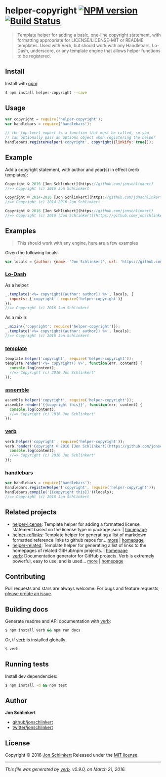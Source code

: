 # helper-copyright [![NPM version](https://img.shields.io/npm/v/helper-copyright.svg)](https://www.npmjs.com/package/helper-copyright) [![Build Status](https://img.shields.io/travis/helpers/helper-copyright.svg)](https://travis-ci.org/helpers/helper-copyright)

> Template helper for adding a basic, one-line copyright statement, with formatting appropriate for LICENSE/LICENSE-MIT or README templates. Used with Verb, but should work with any Handlebars, Lo-Dash, underscore, or any template engine that allows helper functions to be registered.

## Install

Install with [npm](https://www.npmjs.com/):

```sh
$ npm install helper-copyright --save
```

## Usage

```js
var copyright = require('helper-copyright');
var handlebars = require('handlebars');

// the top-level export is a function that must be called, so you 
// can optionally pass an options object when registering the helper
handlebars.registerHelper('copyright', copyright({linkify: true}));
```

## Example

Add a copyright statement, with author and year(s) in effect (verb templates):

```js
Copyright © 2016 [Jon Schlinkert](https://github.com/jonschlinkert)
//=> Copyright (c) 2016 Jon Schlinkert

Copyright © 2014-2016 [Jon Schlinkert](https://github.com/jonschlinkert)
//=> Copyright (c) 2014-2016 Jon Schlinkert

Copyright © 2016 [Jon Schlinkert](https://github.com/jonschlinkert)
//=> Copyright (c) 2016 [Jon Schlinkert](https://github.com/jonschlinkert)
```

## Examples

> This should work with any engine, here are a few examples

Given the following locals:

```js
var locals = {author: {name: 'Jon Schlinkert', url: 'https://github.com/jonschlinkert'}};
```

### [Lo-Dash](https://github.com/jonschlinkert/template)

As a helper:

```js
_.template('<%= copyright({author: author}) %>', locals, {
  imports: {'copyright': require('helper-copyright')}
});
//=> Copyright (c) 2016 Jon Schlinkert
```

As a mixin:

```js
_.mixin({'copyright': require('helper-copyright')});
_.template('<%= copyright({author: author}) %>', locals);
//=> Copyright (c) 2016 Jon Schlinkert
```

### [template](https://github.com/jonschlinkert/template)

```js
template.helper('copyright', require('helper-copyright'));
template.render('<%= copyright() %>', function(err, content) {
  console.log(content);
  //=> Copyright (c) 2016 Jon Schlinkert'
});
```

### [assemble](https://github.com/assemble/assemble)

```js
assemble.helper('copyright', require('helper-copyright'));
assemble.render('{{copyright this}}', function(err, content) {
  console.log(content);
  //=> Copyright (c) 2016 Jon Schlinkert'
});
```

### [verb](https://github.com/jonschlinkert/verb)

```js
verb.helper('copyright', require('helper-copyright'));
verb.render('Copyright © 2016 [Jon Schlinkert](https://github.com/jonschlinkert)', function(err, content) {
  console.log(content);
  //=> Copyright (c) 2016 Jon Schlinkert'
});
```

### [handlebars](https://github.com/wycats/handlebars.js/)

```js
var handlebars = require('handlebars');
handlebars.registerHelper('copyright', require('helper-copyright'));
handlebars.compile('{{copyright this}}')(locals);
//=> Copyright (c) 2016 Jon Schlinkert
```

## Related projects

* [helper-license](https://www.npmjs.com/package/helper-license): Template helper for adding a formatted license statement based on the license type in package.json. | [homepage](https://github.com/helpers/helper-license)
* [helper-reflinks](https://www.npmjs.com/package/helper-reflinks): Template helper for generating a list of markdown formatted reference links to github repos for… [more](https://www.npmjs.com/package/helper-reflinks) | [homepage](https://github.com/helpers/helper-reflinks)
* [helper-related](https://www.npmjs.com/package/helper-related): Template helper for generating a list of links to the homepages of related GitHub/npm projects. | [homepage](https://github.com/helpers/helper-related)
* [verb](https://www.npmjs.com/package/verb): Documentation generator for GitHub projects. Verb is extremely powerful, easy to use, and is used… [more](https://www.npmjs.com/package/verb) | [homepage](https://github.com/verbose/verb)

## Contributing

Pull requests and stars are always welcome. For bugs and feature requests, [please create an issue](https://github.com/jonschlinkert/helper-copyright/issues/new).

## Building docs

Generate readme and API documentation with [verb](https://github.com/verbose/verb):

```sh
$ npm install verb && npm run docs
```

Or, if [verb](https://github.com/verbose/verb) is installed globally:

```sh
$ verb
```

## Running tests

Install dev dependencies:

```sh
$ npm install -d && npm test
```

## Author

**Jon Schlinkert**

* [github/jonschlinkert](https://github.com/jonschlinkert)
* [twitter/jonschlinkert](http://twitter.com/jonschlinkert)

## License

Copyright © 2016 [Jon Schlinkert](https://github.com/jonschlinkert)
Released under the [MIT license](https://github.com/helpers/helper-copyright/blob/master/LICENSE).

***

_This file was generated by [verb](https://github.com/verbose/verb), v0.9.0, on March 21, 2016._